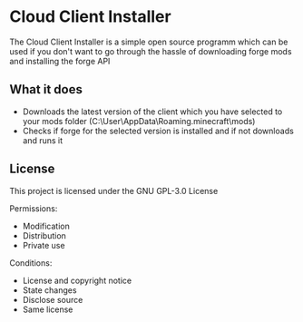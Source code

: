 # Cloud Client Installer
The Cloud Client Installer is a simple open source programm which can be used if you don't want to go through the hassle of downloading forge mods and installing the forge API

## What it does
- Downloads the latest version of the client which you have selected to your mods folder (C:\User\AppData\Roaming\.minecraft\mods)
- Checks if forge for the selected version is installed and if not downloads and runs it

## License
This project is licensed under the GNU GPL-3.0 License

Permissions:
- Modification 
- Distribution 
- Private use

Conditions:
- License and copyright notice
- State changes 
- Disclose source 
- Same license 
